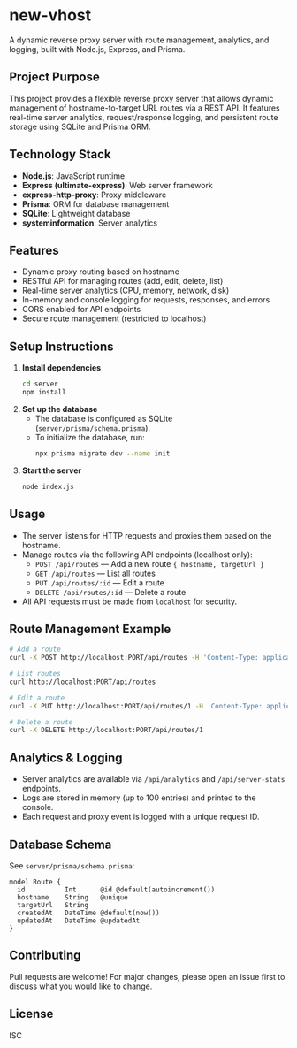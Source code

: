 # new-vhost

A dynamic reverse proxy server with route management, analytics, and logging, built with Node.js, Express, and Prisma.

## Project Purpose
This project provides a flexible reverse proxy server that allows dynamic management of hostname-to-target URL routes via a REST API. It features real-time server analytics, request/response logging, and persistent route storage using SQLite and Prisma ORM.

## Technology Stack
- **Node.js**: JavaScript runtime
- **Express (ultimate-express)**: Web server framework
- **express-http-proxy**: Proxy middleware
- **Prisma**: ORM for database management
- **SQLite**: Lightweight database
- **systeminformation**: Server analytics

## Features
- Dynamic proxy routing based on hostname
- RESTful API for managing routes (add, edit, delete, list)
- Real-time server analytics (CPU, memory, network, disk)
- In-memory and console logging for requests, responses, and errors
- CORS enabled for API endpoints
- Secure route management (restricted to localhost)

## Setup Instructions
1. **Install dependencies**
   ```bash
   cd server
   npm install
   ```
2. **Set up the database**
   - The database is configured as SQLite (`server/prisma/schema.prisma`).
   - To initialize the database, run:
     ```bash
     npx prisma migrate dev --name init
     ```
3. **Start the server**
   ```bash
   node index.js
   ```

## Usage
- The server listens for HTTP requests and proxies them based on the hostname.
- Manage routes via the following API endpoints (localhost only):
  - `POST /api/routes` — Add a new route `{ hostname, targetUrl }`
  - `GET /api/routes` — List all routes
  - `PUT /api/routes/:id` — Edit a route
  - `DELETE /api/routes/:id` — Delete a route
- All API requests must be made from `localhost` for security.

## Route Management Example
```bash
# Add a route
curl -X POST http://localhost:PORT/api/routes -H 'Content-Type: application/json' -d '{"hostname":"example.com","targetUrl":"http://localhost:3000"}'

# List routes
curl http://localhost:PORT/api/routes

# Edit a route
curl -X PUT http://localhost:PORT/api/routes/1 -H 'Content-Type: application/json' -d '{"hostname":"new.com","targetUrl":"http://localhost:4000"}'

# Delete a route
curl -X DELETE http://localhost:PORT/api/routes/1
```

## Analytics & Logging
- Server analytics are available via `/api/analytics` and `/api/server-stats` endpoints.
- Logs are stored in memory (up to 100 entries) and printed to the console.
- Each request and proxy event is logged with a unique request ID.

## Database Schema
See `server/prisma/schema.prisma`:
```
model Route {
  id          Int      @id @default(autoincrement())
  hostname    String   @unique
  targetUrl   String
  createdAt   DateTime @default(now())
  updatedAt   DateTime @updatedAt
}
```

## Contributing
Pull requests are welcome! For major changes, please open an issue first to discuss what you would like to change.

## License
ISC